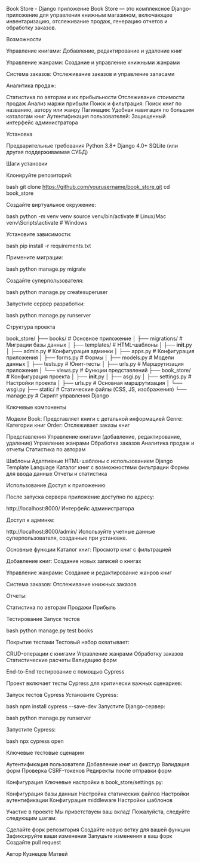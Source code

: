 Book Store - Django приложение
Book Store — это комплексное Django-приложение для управления книжным магазином, включающее инвентаризацию, отслеживание продаж, генерацию отчетов и обработку заказов.

Возможности

Управление книгами: Добавление, редактирование и удаление книг

Управление жанрами: Создание и управление книжными жанрами

Система заказов: Отслеживание заказов и управление запасами

Аналитика продаж:

Статистика по авторам и их прибыльности
Отслеживание стоимости продаж
Анализ маржи прибыли
Поиск и фильтрация: Поиск книг по названию, автору или жанру
Пагинация: Удобная навигация по большим каталогам книг
Аутентификация пользователей: Защищенный интерфейс администратора

Установка

Предварительные требования
Python 3.8+
Django 4.0+
SQLite (или другая поддерживаемая СУБД)

Шаги установки

Клонируйте репозиторий:

bash
git clone https://github.com/yourusername/book_store.git
cd book_store

Создайте виртуальное окружение:

bash
python -m venv venv
source venv/bin/activate  # Linux/Mac
venv\Scripts\activate     # Windows

Установите зависимости:

bash
pip install -r requirements.txt

Примените миграции:

bash
python manage.py migrate

Создайте суперпользователя:

bash
python manage.py createsuperuser

Запустите сервер разработки:

bash
python manage.py runserver

Структура проекта

book_store/
├── books/                     # Основное приложение
│   ├── migrations/            # Миграции базы данных
│   ├── templates/             # HTML-шаблоны
│   ├── __init__.py
│   ├── admin.py               # Конфигурация админки
│   ├── apps.py                # Конфигурация приложения
│   ├── forms.py               # Формы
│   ├── models.py              # Модели данных
│   ├── tests.py               # Юнит-тесты
│   ├── urls.py                # Маршрутизация приложения
│   └── views.py               # Функции представлений
├── book_store/                # Конфигурация проекта
│   ├── __init__.py
│   ├── asgi.py
│   ├── settings.py            # Настройки проекта
│   ├── urls.py                # Основная маршрутизация
│   └── wsgi.py
├── static/                    # Статические файлы (CSS, JS, изображения)
└── manage.py                  # Скрипт управления Django

Ключевые компоненты

Модели
Book: Представляет книги с детальной информацией
Genre: Категории книг
Order: Отслеживает заказы книг

Представления
Управление книгами (добавление, редактирование, удаление)
Управление жанрами
Обработка заказов
Аналитика продаж и отчеты
Статистика по авторам

Шаблоны
Адаптивные HTML-шаблоны с использованием Django Template Language
Каталог книг с возможностями фильтрации
Формы для ввода данных
Отчеты и статистика

Использование
Доступ к приложению

После запуска сервера приложение доступно по адресу:


http://localhost:8000/
Интерфейс администратора

Доступ к админке:

http://localhost:8000/admin/
Используйте учетные данные суперпользователя, созданные при установке.

Основные функции
Каталог книг: Просмотр книг с фильтрацией

Добавление книг: Создание новых записей о книгах

Управление жанрами: Создание и редактирование жанров книг

Система заказов: Отслеживание книжных заказов

Отчеты:

Статистика по авторам
Продажи
Прибыль

Тестирование
Запуск тестов

bash
python manage.py test books

Покрытие тестами
Тестовый набор охватывает:

CRUD-операции с книгами
Управление жанрами
Обработку заказов
Статистические расчеты
Валидацию форм

End-to-End тестирование с помощью Cypress

Проект включает тесты Cypress для критически важных сценариев:

Запуск тестов Cypress
Установите Cypress:

bash
npm install cypress --save-dev
Запустите Django-сервер:

bash
python manage.py runserver

Запустите Cypress:

bash
npx cypress open

Ключевые тестовые сценарии

Аутентификация пользователя
Добавление книг из фикстур
Валидация форм
Проверка CSRF-токенов
Редиректы после отправки форм

Конфигурация
Ключевые настройки в book_store/settings.py:

Конфигурация базы данных
Настройка статических файлов
Настройки аутентификации
Конфигурация middleware
Настройки шаблонов

Участие в проекте
Мы приветствуем ваш вклад! Пожалуйста, следуйте следующим шагам:

Сделайте форк репозитория
Создайте новую ветку для вашей функции
Зафиксируйте ваши изменения
Запушьте изменения в ваш форк
Создайте pull request


Автор
Кузнецов Матвей
